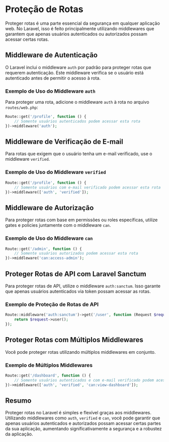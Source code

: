 # Proteção de Rotas

Proteger rotas é uma parte essencial da segurança em qualquer aplicação web. No Laravel, isso é feito principalmente utilizando middlewares que garantem que apenas usuários autenticados ou autorizados possam acessar certas rotas.

## Middleware de Autenticação

O Laravel inclui o middleware `auth` por padrão para proteger rotas que requerem autenticação. Este middleware verifica se o usuário está autenticado antes de permitir o acesso à rota.

### Exemplo de Uso do Middleware `auth`

Para proteger uma rota, adicione o middleware `auth` à rota no arquivo `routes/web.php`:

```php
Route::get('/profile', function () {
    // Somente usuários autenticados podem acessar esta rota
})->middleware('auth');
```

## Middleware de Verificação de E-mail

Para rotas que exigem que o usuário tenha um e-mail verificado, use o middleware `verified`.

### Exemplo de Uso do Middleware `verified`

```php
Route::get('/profile', function () {
    // Somente usuários com e-mail verificado podem acessar esta rota
})->middleware(['auth', 'verified']);
```

## Middleware de Autorização

Para proteger rotas com base em permissões ou roles específicas, utilize gates e policies juntamente com o middleware `can`.

### Exemplo de Uso do Middleware `can`

```php
Route::get('/admin', function () {
    // Somente usuários autorizados podem acessar esta rota
})->middleware('can:access-admin');
```

## Proteger Rotas de API com Laravel Sanctum

Para proteger rotas de API, utilize o middleware `auth:sanctum`. Isso garante que apenas usuários autenticados via token possam acessar as rotas.

### Exemplo de Proteção de Rotas de API

```php
Route::middleware('auth:sanctum')->get('/user', function (Request $request) {
    return $request->user();
});
```

## Proteger Rotas com Múltiplos Middlewares

Você pode proteger rotas utilizando múltiplos middlewares em conjunto.

### Exemplo de Múltiplos Middlewares

```php
Route::get('/dashboard', function () {
    // Somente usuários autenticados e com e-mail verificado podem acessar esta rota
})->middleware(['auth', 'verified', 'can:view-dashboard']);
```

## Resumo

Proteger rotas no Laravel é simples e flexível graças aos middlewares. Utilizando middlewares como `auth`, `verified` e `can`, você pode garantir que apenas usuários autenticados e autorizados possam acessar certas partes da sua aplicação, aumentando significativamente a segurança e a robustez da aplicação.

